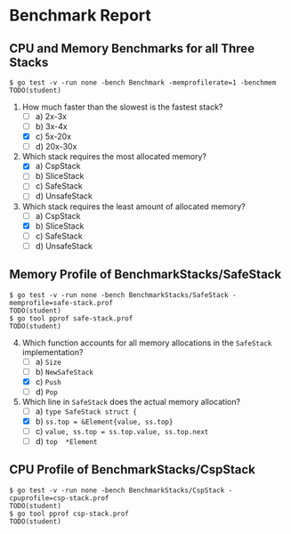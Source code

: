 # Benchmark Report

## CPU and Memory Benchmarks for all Three Stacks

```console
$ go test -v -run none -bench Benchmark -memprofilerate=1 -benchmem
TODO(student)
```

1. How much faster than the slowest is the fastest stack?
    - [ ] a) 2x-3x
    - [ ] b) 3x-4x
    - [x] c) 5x-20x
    - [ ] d) 20x-30x

2. Which stack requires the most allocated memory?
    - [x] a) CspStack
    - [ ] b) SliceStack
    - [ ] c) SafeStack
    - [ ] d) UnsafeStack

3. Which stack requires the least amount of allocated memory?
    - [ ] a) CspStack
    - [x] b) SliceStack
    - [ ] c) SafeStack
    - [ ] d) UnsafeStack

## Memory Profile of BenchmarkStacks/SafeStack

```console
$ go test -v -run none -bench BenchmarkStacks/SafeStack -memprofile=safe-stack.prof
TODO(student)
$ go tool pprof safe-stack.prof
TODO(student)
```

4. Which function accounts for all memory allocations in the `SafeStack` implementation?
    - [ ] a) `Size`
    - [ ] b) `NewSafeStack`
    - [x] c) `Push`
    - [ ] d) `Pop`

5. Which line in `SafeStack` does the actual memory allocation?
    - [ ] a) `type SafeStack struct {`
    - [x] b) `ss.top = &Element{value, ss.top}`
    - [ ] c) `value, ss.top = ss.top.value, ss.top.next`
    - [ ] d) `top  *Element`

## CPU Profile of BenchmarkStacks/CspStack

```console
$ go test -v -run none -bench BenchmarkStacks/CspStack -cpuprofile=csp-stack.prof
TODO(student)
$ go tool pprof csp-stack.prof
TODO(student)
```
